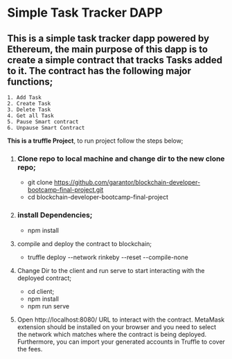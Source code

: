 # Simple Task Tracker DAPP

## This is a simple task tracker dapp powered by Ethereum, the main purpose of this dapp is to create a simple contract that tracks Tasks added to it. The contract has the following major functions;
    1. Add Task
    2. Create Task
    3. Delete Task
    4. Get all Task
    5. Pause Smart contract
    6. Unpause Smart Contract

**This is a truffle Project**, to run project follow the steps below;

1. ### Clone repo to local machine and change dir to the new clone repo;

    - git clone https://github.com/garantor/blockchain-developer-bootcamp-final-project.git
    - cd blockchain-developer-bootcamp-final-project

2. ### install Dependencies;
    - npm install

3. compile and deploy the contract to blockchain;
    - truffle deploy --network rinkeby --reset --compile-none

4. Change Dir to the client and run serve to start interacting with the deployed contract;
    - cd client;
    - npm install
    - npm run serve

5. Open http://localhost:8080/ URL to interact with the contract. MetaMask extension should be installed on your browser and you need to select the network which matches where the contract is being deployed. Furthermore, you can import your generated accounts in Truffle to cover the fees.